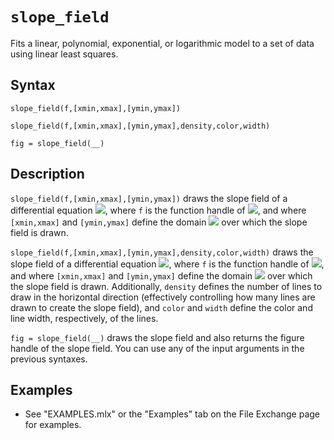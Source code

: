 # `slope_field`


Fits a linear, polynomial, exponential, or logarithmic model to a set of data using linear least squares.


  
  
## Syntax
  


`slope_field(f,[xmin,xmax],[ymin,ymax])`




`slope_field(f,[xmin,xmax],[ymin,ymax],density,color,width)`




`fig = slope_field(__)`


  
  
## Description
  


`slope_field(f,[xmin,xmax],[ymin,ymax])` draws the slope field of a differential equation <img src="https://latex.codecogs.com/svg.latex?\inline&space;dy/dx=f(x,y)"/>, where `f` is the function handle of <img src="https://latex.codecogs.com/svg.latex?\inline&space;f(x,y)"/>, and where `[xmin,xmax]` and `[ymin,ymax]` define the domain <img src="https://latex.codecogs.com/svg.latex?\inline&space;D=\left\lbrace&space;(x,y)\,|\,x_{{\mathrm{m}\mathrm{i}\mathrm{n}}}&space;\le&space;x\le&space;x_{{\mathrm{m}\mathrm{a}\mathrm{x}}}&space;,y_{{\mathrm{m}\mathrm{i}\mathrm{n}}}&space;\le&space;x\le&space;y_{{\mathrm{m}\mathrm{a}\mathrm{x}}}&space;\right\rbrace"/> over which the slope field is drawn.


  


`slope_field(f,[xmin,xmax],[ymin,ymax],density,color,width)` draws the slope field of a differential equation <img src="https://latex.codecogs.com/svg.latex?\inline&space;dy/dx=f(x,y)"/>, where `f` is the function handle of <img src="https://latex.codecogs.com/svg.latex?\inline&space;f(x,y)"/>, and where `[xmin,xmax]` and `[ymin,ymax]` define the domain <img src="https://latex.codecogs.com/svg.latex?\inline&space;D=\left\lbrace&space;(x,y)\,|\,x_{{\mathrm{m}\mathrm{i}\mathrm{n}}}&space;\le&space;x\le&space;x_{{\mathrm{m}\mathrm{a}\mathrm{x}}}&space;,y_{{\mathrm{m}\mathrm{i}\mathrm{n}}}&space;\le&space;x\le&space;y_{{\mathrm{m}\mathrm{a}\mathrm{x}}}&space;\right\rbrace"/> over which the slope field is drawn. Additionally, `density` defines the number of lines to draw in the horizontal direction (effectively controlling how many lines are drawn to create the slope field), and `color` and `width` define the color and line width, respectively, of the lines.


  


`fig = slope_field(__)` draws the slope field and also returns the figure handle of the slope field. You can use any of the input arguments in the previous syntaxes.


  
  
## Examples

   -  See "EXAMPLES.mlx" or the "Examples" tab on the File Exchange page for examples. 

